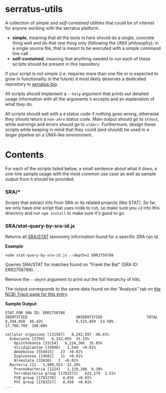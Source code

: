 # serratus-utils

A collection of _simple_ and _self-contained_ utilities that could be of interest for anyone working with the serratus platform.

* **simple**, meaning that all the tools in here should do a single, concrete thing well and do that one thing only (following the UNIX philosophy); in a single source file, that is meant to be executed with a simple command line call
* **self-contained**, meaning that anything needed to run each of these scripts should be present in this repository

If your script is not _simple_ (i.e. requires more than one file or is expected to grow in functionality in the future) it most likely deserves a dedicated repository in [serratus-bio](https://github.com/serratus-bio).

All scripts should implement a `--help` argument that prints out detailed usage information with all the arguments it accepts and an explanation of what they do.

All scripts should exit with a `0` status code if nothing goes wrong, otherwise they should return a `non-zero` status code. Main output should go to `stdout`, while warnings and errors should go to `stderr`. Furthermore, design these scripts while keeping in mind that they could (and should) be used in a larger pipeline on a UNIX-like environment.

# Contents

For each of the scripts listed below, a small sentence about what it does, a one-line sample usage with the most common use case as well as sample output from it should be provided.

### SRA/*

Scripts that extract info from SRA or its related projects (like STAT). So far, we only have one script that uses node to run, so make sure you `cd` into this directory and run `npm install` to make sure it's good to go.

### SRA/stat-query-by-sra-id.js

Returns all [SRA/STAT](https://www.ncbi.nlm.nih.gov/sra/docs/sra-taxonomy-analysis-tool/) taxonomy information found for a specific SRA run id.

**Example**

`node stat-query-by-sra-id.js --depth=2 ERR2756788`

Queries SRA/STAT for matches found on "Frank the Bat" (SRA ID: ERR2756788).

Remove the `--depth` argument to print out the full hierarchy of hits.

The output corresponds to the same data found on the "Analysis" tab on [the NCBI Trace page for this entry](https://trace.ncbi.nlm.nih.gov/Traces/?view=run_browser&acc=ERR2756788&display=analysis).


**Sample Output**
```
STAT FOR SRA ID: ERR2756788
IDENTIFIED                      UNIDENTIFIED                    TOTAL
8,244,850  46.42%               9,515,859  53.58%               17,760,709  100.00%

cellular organisms [131567]   8,242,597  46.41%
  Eukaryota [2759]   6,242,055  35.15%
    Opisthokonta [33154]   6,224,366  35.05%
    Viridiplantae [33090]   1,544  <0.01%
    Amoebozoa [554915]   23  <0.01%
    Euglenozoa [33682]   11  <0.01%
    Alveolata [33630]   2  <0.01%
  Bacteria [2]   1,989,553  11.20%
    Proteobacteria [1224]   1,119,286  6.30%
    Terrabacteria group [1783272]   623,179  3.51%
    FCB group [1783270]   4,656  <0.01%
    PVC group [1783257]   4,458  <0.01%
...
```
